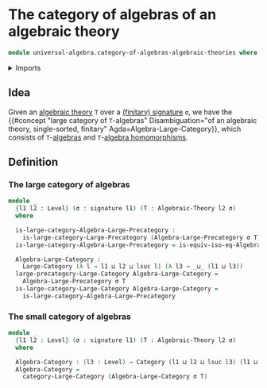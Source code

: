 # The category of algebras of an algebraic theory

```agda
module universal-algebra.category-of-algebras-algebraic-theories where
```

<details><summary>Imports</summary>

```agda
open import category-theory.categories
open import category-theory.isomorphisms-in-large-precategories
open import category-theory.large-categories
open import category-theory.large-precategories

open import foundation.dependent-pair-types
open import foundation.sets
open import foundation.subtype-identity-principle
open import foundation.universe-levels

open import foundation-core.equality-dependent-pair-types
open import foundation-core.equivalences
open import foundation-core.function-types
open import foundation-core.identity-types

open import universal-algebra.algebraic-theories
open import universal-algebra.algebras-of-algebraic-theories
open import universal-algebra.homomorphisms-of-algebras
open import universal-algebra.isomorphisms-of-algebras
open import universal-algebra.models-of-signatures
open import universal-algebra.precategory-of-algebras-algebraic-theories
open import universal-algebra.signatures
```

</details>

## Idea

Given an [algebraic theory](universal-algebra.algebraic-theories.md) `T` over a
[(finitary) signature](universal-algebra.signatures.md) `σ`, we have the
{{#concept "large category of `T`-algebras" Disambiguation="of an algebraic theory, single-sorted, finitary" Agda=Algebra-Large-Category}},
which consists of
`T`-[algebras](universal-algebra.algebras-of-algebraic-theories.md) and
`T`-[algebra homomorphisms](universal-algebra.homomorphisms-of-algebras.md).

## Definition

### The large category of algebras

```agda
module _
  {l1 l2 : Level} (σ : signature l1) (T : Algebraic-Theory l2 σ)
  where

  is-large-category-Algebra-Large-Precategory :
    is-large-category-Large-Precategory (Algebra-Large-Precategory σ T)
  is-large-category-Algebra-Large-Precategory = is-equiv-iso-eq-Algebra σ T

  Algebra-Large-Category :
    Large-Category (λ l → l1 ⊔ l2 ⊔ lsuc l) (λ l3 → _⊔_ (l1 ⊔ l3))
  large-precategory-Large-Category Algebra-Large-Category =
    Algebra-Large-Precategory σ T
  is-large-category-Large-Category Algebra-Large-Category =
    is-large-category-Algebra-Large-Precategory
```

### The small category of algebras

```agda
module _
  {l1 l2 : Level} (σ : signature l1) (T : Algebraic-Theory l2 σ)
  where

  Algebra-Category : (l3 : Level) → Category (l1 ⊔ l2 ⊔ lsuc l3) (l1 ⊔ l3)
  Algebra-Category =
    category-Large-Category (Algebra-Large-Category σ T)
```
